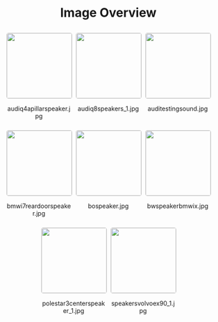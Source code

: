 <h1 style ="text-align: center;"> Image Overview </h1>
<div style="display: flex;
flex-wrap: wrap;
gap: 10px;
justify-content: center;
padding: 10px;" >
<div style="flex: 1 1 calc(33.333% - 20px); /* Three images per row on large screens */
        max-width: 150px;
        text-align: center;" >
<img src="https://media.evkx.net/multimedia/technology/infotainment/audiosystem/audiq4apillarspeaker_xst.jpg" style="width: 150px;
height: auto;
border: 1px solid #ddd;
border-radius: 5px;
  ">
<p>audiq4apillarspeaker.jpg</p>
</div>
<div style="flex: 1 1 calc(33.333% - 20px); /* Three images per row on large screens */
        max-width: 150px;
        text-align: center;" >
<img src="https://media.evkx.net/multimedia/technology/infotainment/audiosystem/audiq8speakers_1_xst.jpg" style="width: 150px;
height: auto;
border: 1px solid #ddd;
border-radius: 5px;
  ">
<p>audiq8speakers_1.jpg</p>
</div>
<div style="flex: 1 1 calc(33.333% - 20px); /* Three images per row on large screens */
        max-width: 150px;
        text-align: center;" >
<img src="https://media.evkx.net/multimedia/technology/infotainment/audiosystem/auditestingsound_xst.jpg" style="width: 150px;
height: auto;
border: 1px solid #ddd;
border-radius: 5px;
  ">
<p>auditestingsound.jpg</p>
</div>
<div style="flex: 1 1 calc(33.333% - 20px); /* Three images per row on large screens */
        max-width: 150px;
        text-align: center;" >
<img src="https://media.evkx.net/multimedia/technology/infotainment/audiosystem/bmwi7reardoorspeaker_xst.jpg" style="width: 150px;
height: auto;
border: 1px solid #ddd;
border-radius: 5px;
  ">
<p>bmwi7reardoorspeaker.jpg</p>
</div>
<div style="flex: 1 1 calc(33.333% - 20px); /* Three images per row on large screens */
        max-width: 150px;
        text-align: center;" >
<img src="https://media.evkx.net/multimedia/technology/infotainment/audiosystem/bospeaker_xst.jpg" style="width: 150px;
height: auto;
border: 1px solid #ddd;
border-radius: 5px;
  ">
<p>bospeaker.jpg</p>
</div>
<div style="flex: 1 1 calc(33.333% - 20px); /* Three images per row on large screens */
        max-width: 150px;
        text-align: center;" >
<img src="https://media.evkx.net/multimedia/technology/infotainment/audiosystem/bwspeakerbmwix_xst.jpg" style="width: 150px;
height: auto;
border: 1px solid #ddd;
border-radius: 5px;
  ">
<p>bwspeakerbmwix.jpg</p>
</div>
<div style="flex: 1 1 calc(33.333% - 20px); /* Three images per row on large screens */
        max-width: 150px;
        text-align: center;" >
<img src="https://media.evkx.net/multimedia/technology/infotainment/audiosystem/polestar3centerspeaker_1_xst.jpg" style="width: 150px;
height: auto;
border: 1px solid #ddd;
border-radius: 5px;
  ">
<p>polestar3centerspeaker_1.jpg</p>
</div>
<div style="flex: 1 1 calc(33.333% - 20px); /* Three images per row on large screens */
        max-width: 150px;
        text-align: center;" >
<img src="https://media.evkx.net/multimedia/technology/infotainment/audiosystem/speakersvolvoex90_1_xst.jpg" style="width: 150px;
height: auto;
border: 1px solid #ddd;
border-radius: 5px;
  ">
<p>speakersvolvoex90_1.jpg</p>
</div>
</div>
